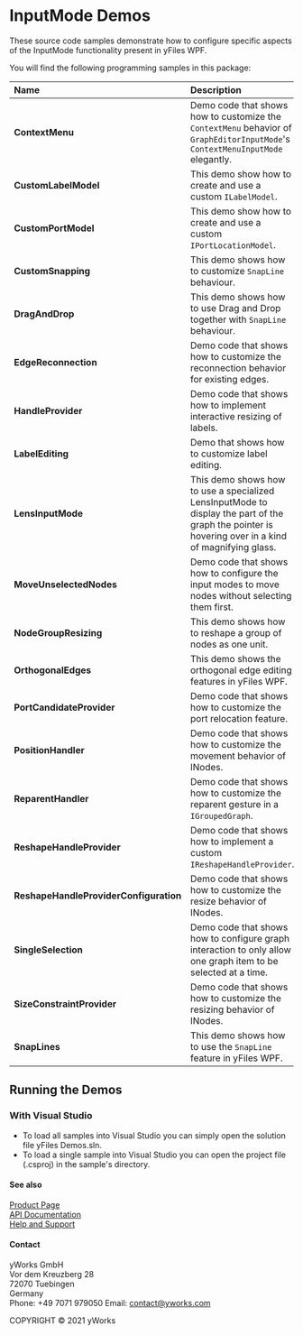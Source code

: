 
# InputMode Demos
These source code samples demonstrate how to configure specific aspects of the InputMode functionality present in yFiles WPF. 

You will find the following programming samples in this package: 


| Name | Description |
|:---|:---|
|**ContextMenu** | Demo code that shows how to customize the `ContextMenu` behavior of `GraphEditorInputMode`'s `ContextMenuInputMode` elegantly. |
|**CustomLabelModel** | This demo show how to create and use a custom `ILabelModel`. |
|**CustomPortModel** | This demo show how to create and use a custom `IPortLocationModel`. |
|**CustomSnapping** | This demo shows how to customize `SnapLine` behaviour. |
|**DragAndDrop** | This demo shows how to use Drag and Drop together with `SnapLine` behaviour. |
|**EdgeReconnection** | Demo code that shows how to customize the reconnection behavior for existing edges. |
|**HandleProvider** | Demo code that shows how to implement interactive resizing of labels. |
|**LabelEditing** | Demo that shows how to customize label editing. |
|**LensInputMode** | This demo shows how to use a specialized LensInputMode to display the part of the graph the pointer is hovering over in a kind of magnifying glass. |
|**MoveUnselectedNodes** | Demo code that shows how to configure the input modes to move nodes without selecting them first. |
|**NodeGroupResizing** | This demo shows how to reshape a group of nodes as one unit. |
|**OrthogonalEdges** | This demo shows the orthogonal edge editing features in yFiles WPF. |
|**PortCandidateProvider** | Demo code that shows how to customize the port relocation feature. |
|**PositionHandler** | Demo code that shows how to customize the movement behavior of INodes. |
|**ReparentHandler** | Demo code that shows how to customize the reparent gesture in a `IGroupedGraph`. |
|**ReshapeHandleProvider** | Demo code that shows how to implement a custom `IReshapeHandleProvider`. |
|**ReshapeHandleProviderConfiguration** | Demo code that shows how to customize the resize behavior of INodes. |
|**SingleSelection** | Demo code that shows how to configure graph interaction to only allow one graph item to be selected at a time. |
|**SizeConstraintProvider** | Demo code that shows how to customize the resizing behavior of INodes. |
|**SnapLines** | This demo shows how to use the `SnapLine` feature in yFiles WPF. |

## Running the Demos

### With Visual Studio

* To load all samples into Visual Studio you can simply open the solution file yFiles Demos.sln. 
* To load a single sample into Visual Studio you can open the project file (.csproj) in the sample's directory. 




#### See also
[Product Page](https://www.yworks.com/products/yfileswpf)  
[API Documentation](https://docs.yworks.com/yfileswpf)    
[Help and Support](https://www.yworks.com/products/yfiles/support)


#### Contact
yWorks GmbH  
Vor dem Kreuzberg 28  
72070 Tuebingen  
Germany  
Phone: +49 7071 979050
Email: contact@yworks.com

COPYRIGHT &#x00A9; 2021 yWorks   


